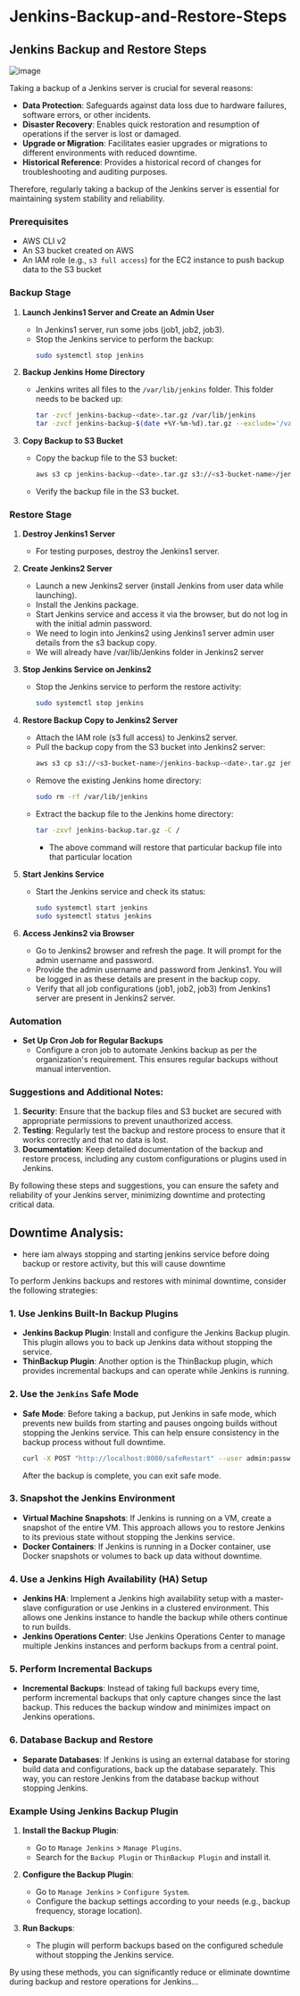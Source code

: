 # Jenkins-Backup-and-Restore-Steps

## Jenkins Backup and Restore Steps


![image](https://github.com/user-attachments/assets/8e0e619d-f1f1-41bb-bf80-a730045cb365)


Taking a backup of a Jenkins server is crucial for several reasons:

- **Data Protection**: Safeguards against data loss due to hardware failures, software errors, or other incidents.
- **Disaster Recovery**: Enables quick restoration and resumption of operations if the server is lost or damaged.
- **Upgrade or Migration**: Facilitates easier upgrades or migrations to different environments with reduced downtime.
- **Historical Reference**: Provides a historical record of changes for troubleshooting and auditing purposes.

Therefore, regularly taking a backup of the Jenkins server is essential for maintaining system stability and reliability.

### Prerequisites

- AWS CLI v2
- An S3 bucket created on AWS
- An IAM role (e.g., `s3 full access`) for the EC2 instance to push backup data to the S3 bucket

### Backup Stage

1. **Launch Jenkins1 Server and Create an Admin User**
   - In Jenkins1 server, run some jobs (job1, job2, job3).
   - Stop the Jenkins service to perform the backup:
     ```bash
     sudo systemctl stop jenkins
     ```

2. **Backup Jenkins Home Directory**
   - Jenkins writes all files to the `/var/lib/jenkins` folder. This folder needs to be backed up:
     ```bash
     tar -zvcf jenkins-backup-<date>.tar.gz /var/lib/jenkins
     tar -zvcf jenkins-backup-$(date +%Y-%m-%d).tar.gz --exclude='/var/lib/jenkins/workspace' /var/lib/jenkins
     ```

3. **Copy Backup to S3 Bucket**
   - Copy the backup file to the S3 bucket:
     ```bash
     aws s3 cp jenkins-backup-<date>.tar.gz s3://<s3-bucket-name>/jenkins-backup-<date>.tar.gz
     ```
   - Verify the backup file in the S3 bucket.

### Restore Stage

1. **Destroy Jenkins1 Server**
   - For testing purposes, destroy the Jenkins1 server.

2. **Create Jenkins2 Server**
   - Launch a new Jenkins2 server (install Jenkins from user data while launching).
   - Install the Jenkins package.
   - Start Jenkins service and access it via the browser, but do not log in with the initial admin password.
   - We need to login into Jenkins2 using Jenkins1 server admin user details from the s3 backup copy.
   - We will already have /var/lib/Jenkins folder in Jenkins2 server

3. **Stop Jenkins Service on Jenkins2**
   - Stop the Jenkins service to perform the restore activity:
     ```bash
     sudo systemctl stop jenkins
     ```

5. **Restore Backup Copy to Jenkins2 Server**
   - Attach the IAM role (s3 full access) to Jenkins2 server.
   - Pull the backup copy from the S3 bucket into Jenkins2 server:
     ```bash
     aws s3 cp s3://<s3-bucket-name>/jenkins-backup-<date>.tar.gz jenkins-backup.tar.gz
     ```
   - Remove the existing Jenkins home directory:
     ```bash
     sudo rm -rf /var/lib/jenkins
     ```
   - Extract the backup file to the Jenkins home directory:
     ```bash
     tar -zxvf jenkins-backup.tar.gz -C /
     ```
     - The above command will restore that particular backup file into that particular location

6. **Start Jenkins Service**
   - Start the Jenkins service and check its status:
     ```bash
     sudo systemctl start jenkins
     sudo systemctl status jenkins
     ```

7. **Access Jenkins2 via Browser**
   - Go to Jenkins2 browser and refresh the page. It will prompt for the admin username and password.
   - Provide the admin username and password from Jenkins1. You will be logged in as these details are present in the backup copy.
   - Verify that all job configurations (job1, job2, job3) from Jenkins1 server are present in Jenkins2 server.

### Automation

- **Set Up Cron Job for Regular Backups**
   - Configure a cron job to automate Jenkins backup as per the organization's requirement. This ensures regular backups without manual intervention.

### Suggestions and Additional Notes:

1. **Security**: Ensure that the backup files and S3 bucket are secured with appropriate permissions to prevent unauthorized access.
2. **Testing**: Regularly test the backup and restore process to ensure that it works correctly and that no data is lost.
3. **Documentation**: Keep detailed documentation of the backup and restore process, including any custom configurations or plugins used in Jenkins.

By following these steps and suggestions, you can ensure the safety and reliability of your Jenkins server, minimizing downtime and protecting critical data.



## Downtime Analysis: 
- here iam always stopping and starting jenkins service before doing backup or restore activity, but this will cause downtime

To perform Jenkins backups and restores with minimal downtime, consider the following strategies:

### 1. **Use Jenkins Built-In Backup Plugins**

- **Jenkins Backup Plugin**: Install and configure the Jenkins Backup plugin. This plugin allows you to back up Jenkins data without stopping the service.
- **ThinBackup Plugin**: Another option is the ThinBackup plugin, which provides incremental backups and can operate while Jenkins is running.

### 2. **Use the `Jenkins` Safe Mode**

- **Safe Mode**: Before taking a backup, put Jenkins in safe mode, which prevents new builds from starting and pauses ongoing builds without stopping the Jenkins service. This can help ensure consistency in the backup process without full downtime.
  ```bash
  curl -X POST "http://localhost:8080/safeRestart" --user admin:password
  ```
  After the backup is complete, you can exit safe mode.

### 3. **Snapshot the Jenkins Environment**

- **Virtual Machine Snapshots**: If Jenkins is running on a VM, create a snapshot of the entire VM. This approach allows you to restore Jenkins to its previous state without stopping the Jenkins service.
- **Docker Containers**: If Jenkins is running in a Docker container, use Docker snapshots or volumes to back up data without downtime.

### 4. **Use a Jenkins High Availability (HA) Setup**

- **Jenkins HA**: Implement a Jenkins high availability setup with a master-slave configuration or use Jenkins in a clustered environment. This allows one Jenkins instance to handle the backup while others continue to run builds.
- **Jenkins Operations Center**: Use Jenkins Operations Center to manage multiple Jenkins instances and perform backups from a central point.

### 5. **Perform Incremental Backups**

- **Incremental Backups**: Instead of taking full backups every time, perform incremental backups that only capture changes since the last backup. This reduces the backup window and minimizes impact on Jenkins operations.

### 6. **Database Backup and Restore**

- **Separate Databases**: If Jenkins is using an external database for storing build data and configurations, back up the database separately. This way, you can restore Jenkins from the database backup without stopping Jenkins.

### Example Using Jenkins Backup Plugin

1. **Install the Backup Plugin**:
   - Go to `Manage Jenkins` > `Manage Plugins`.
   - Search for the `Backup Plugin` or `ThinBackup Plugin` and install it.

2. **Configure the Backup Plugin**:
   - Go to `Manage Jenkins` > `Configure System`.
   - Configure the backup settings according to your needs (e.g., backup frequency, storage location).

3. **Run Backups**:
   - The plugin will perform backups based on the configured schedule without stopping the Jenkins service.

By using these methods, you can significantly reduce or eliminate downtime during backup and restore operations for Jenkins...
